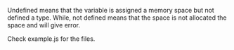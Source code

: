 Undefined means that the variable is assigned a memory space but not defined a type.
While, not defined means that the space is not allocated the space and will give error.

Check example.js for the files.